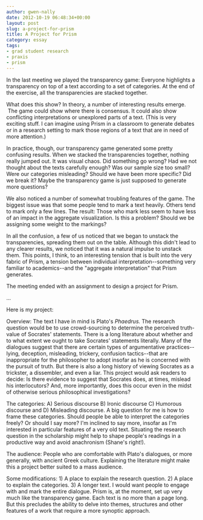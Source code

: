 ```yaml
---
author: gwen-nally
date: 2012-10-19 06:48:34+00:00
layout: post
slug: a-project-for-prism
title: A Project for Prism
category: essay
tags:
- grad student research
- praxis
- prism
---
```


In the last meeting we played the transparency game: Everyone highlights a transparency on top of a text according to a set of categories. At the end of the exercise, all the transparencies are stacked together.

What does this show? In theory, a number of interesting results emerge.  The game could show where there is consensus. It could also show conflicting interpretations or unexplored parts of a text. (This is very exciting stuff. I can imagine using Prism in a classroom to generate debates or in a research setting to mark those regions of a text that are in need of more attention.)

In practice, though, our transparency game generated some pretty confusing results. When we stacked the transparencies together, nothing really jumped out. It was visual chaos. Did something go wrong? Had we not thought about the texts carefully enough? Was our sample size too small? Were our categories misleading? Should we have been more specific? Did we break it? Maybe the transparency game is just supposed to generate more questions?

We also noticed a number of somewhat troubling features of the game. The biggest issue was that some people tend to mark a text heavily. Others tend to mark only a few lines. The result: Those who mark less seem to have less of an impact in the aggregate visualization. Is this a problem? Should we be assigning some weight to the markings?

In all the confusion, a few of us noticed that we began to unstack the transparencies, spreading them out on the table. Although this didn't lead to any clearer results, we noticed that it was a natural impulse to unstack them. This points, I think, to an interesting tension that is built into the very fabric of Prism, a tension between individual interpretation--something very familiar to academics--and the "aggregate interpretation" that Prism generates.

The meeting ended with an assignment to design a project for Prism.

...

Here is my project:

Overview: The text I have in mind is Plato's _Phaedrus._ The research question would be to use crowd-sourcing to determine the perceived truth-value of Socrates' statements. There is a long literature about whether and to what extent we ought to take Socrates' statements literally. Many of the dialogues suggest that there are certain types of argumentative practices--lying, deception, misleading, trickery, confusion tactics--that are inappropriate for the philosopher to adopt insofar as he is concerned with the pursuit of truth. But there is also a long history of viewing Socrates as a trickster, a dissembler, and even a liar. This project would ask readers to decide: Is there evidence to suggest that Socrates does, at times, mislead his interlocutors? And, more importantly, does this occur even in the midst of otherwise serious philosophical investigations?

The categories: A) Serious discourse B) Ironic discourse C) Humorous discourse and D) Misleading discourse. A big question for me is how to frame these categories. Should people be able to interpret the categories freely? Or should I say more? I'm inclined to say more, insofar as I'm interested in particular features of a very old text. Situating the research question in the scholarship might help to shape people's readings in a productive way and avoid anachronism (Shane's right!).

The audience: People who are comfortable with Plato's dialogues, or more generally, with ancient Greek culture. Explaining the literature might make this a project better suited to a mass audience.

Some modifications: 1) A place to explain the research question. 2) A place to explain the categories. 3) A longer text. I would want people to engage with and mark the entire dialogue. Prism is, at the moment, set up very much like the transparency game. Each text is no more than a page long. But this precludes the ability to delve into themes, structures and other features of a work that require a more synoptic approach.
